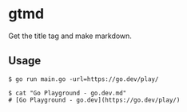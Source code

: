 # gtmd
Get the title tag and make markdown.

## Usage
```ShellSession
$ go run main.go -url=https://go.dev/play/

$ cat "Go Playground - go.dev.md"
# [Go Playground - go.dev](https://go.dev/play/)
```